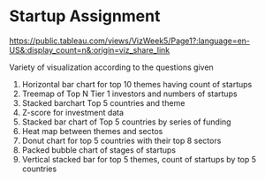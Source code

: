 # Startup Assignment

https://public.tableau.com/views/VizWeek5/Page1?:language=en-US&:display_count=n&:origin=viz_share_link

Variety of visualization according to the questions given

1. Horizontal bar chart for top 10 themes having count of startups
2. Treemap of Top N Tier 1 investors and numbers of startups
3. Stacked barchart Top 5 countries and theme
5. Z-score for investment data
6. Stacked bar chart of Top 5 countries by series of funding
7. Heat map between themes and sectos
8. Donut chart for top 5 countries with their top 8 sectors
9. Packed bubble chart of stages of startups
10. Vertical stacked bar for top 5 themes, count of startups by top 5 countries
